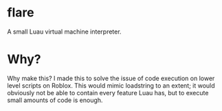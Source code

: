 # flare
A small Luau virtual machine interpreter.

# Why?
Why make this? I made this to solve the issue of code execution on lower level scripts on Roblox. This would mimic loadstring to an extent; it would obviously not be able to contain every feature Luau has, but to execute small amounts of code is enough.
